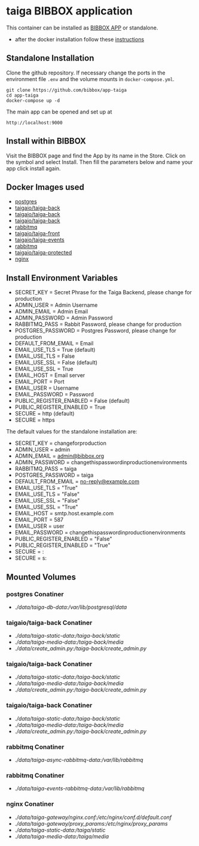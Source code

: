 # taiga BIBBOX application

This container can be installed as [BIBBOX APP](https://bibbox.readthedocs.io/en/latest/ "BIBBOX App Store") or standalone. 

- after the docker installation follow these [instructions](INSTALL-APP.md)

## Standalone Installation 

Clone the github repository. If necessary change the ports in the environment file `.env` and the volume mounts in `docker-compose.yml`.

```
git clone https://github.com/bibbox/app-taiga
cd app-taiga
docker-compose up -d
```

The main app can be opened and set up at
```
http://localhost:9000
```

## Install within BIBBOX

Visit the BIBBOX page and find the App by its name in the Store. Click on the symbol and select Install. Then fill the parameters below and name your app click install again.

## Docker Images used
  - [postgres](https://hub.docker.com/r/postgres) 
  - [taigaio/taiga-back](https://hub.docker.com/r/taigaio/taiga-back) 
  - [taigaio/taiga-back](https://hub.docker.com/r/taigaio/taiga-back) 
  - [taigaio/taiga-back](https://hub.docker.com/r/taigaio/taiga-back) 
  - [rabbitmq](https://hub.docker.com/r/rabbitmq) 
  - [taigaio/taiga-front](https://hub.docker.com/r/taigaio/taiga-front) 
  - [taigaio/taiga-events](https://hub.docker.com/r/taigaio/taiga-events) 
  - [rabbitmq](https://hub.docker.com/r/rabbitmq) 
  - [taigaio/taiga-protected](https://hub.docker.com/r/taigaio/taiga-protected) 
  - [nginx](https://hub.docker.com/r/nginx) 


 
## Install Environment Variables
  - SECRET_KEY = Secret Phrase for the Taiga Backend,  please change for production
  - ADMIN_USER = Admin Username
  - ADMIN_EMAIL = Admin Email
  - ADMIN_PASSWORD = Admin Password
  - RABBITMQ_PASS = Rabbit Password,  please change for production
  - POSTGRES_PASSWORD = Postgres Password, please change for production
  - DEFAULT_FROM_EMAIL = Email
  - EMAIL_USE_TLS = True (default)
  - EMAIL_USE_TLS = False
  - EMAIL_USE_SSL = False (default)
  - EMAIL_USE_SSL = True
  - EMAIL_HOST = Email server
  - EMAIL_PORT = Port
  - EMAIL_USER = Username
  - EMAIL_PASSWORD = Password
  - PUBLIC_REGISTER_ENABLED = False (default)
  - PUBLIC_REGISTER_ENABLED = True
  - SECURE = http (default)
  - SECURE = https

  
The default values for the standalone installation are:
  - SECRET_KEY = changeforproduction
  - ADMIN_USER = admin
  - ADMIN_EMAIL = admin@bibbox.org
  - ADMIN_PASSWORD = changethispasswordinproductionenvironments
  - RABBITMQ_PASS = taiga
  - POSTGRES_PASSWORD = taiga
  - DEFAULT_FROM_EMAIL = no-reply@example.com
  - EMAIL_USE_TLS = "True"
  - EMAIL_USE_TLS = "False"
  - EMAIL_USE_SSL = "False"
  - EMAIL_USE_SSL = "True"
  - EMAIL_HOST = smtp.host.example.com
  - EMAIL_PORT = 587
  - EMAIL_USER = user
  - EMAIL_PASSWORD = changethispasswordinproductionenvironments
  - PUBLIC_REGISTER_ENABLED = "False"
  - PUBLIC_REGISTER_ENABLED = "True"
  - SECURE = :
  - SECURE = s:

  
## Mounted Volumes
### postgres Conatiner
  - *./data/taiga-db-data:/var/lib/postgresql/data*
### taigaio/taiga-back Conatiner
  - *./data/taiga-static-data:/taiga-back/static*
  - *./data/taiga-media-data:/taiga-back/media*
  - *./data/create_admin.py:/taiga-back/create_admin.py*
### taigaio/taiga-back Conatiner
  - *./data/taiga-static-data:/taiga-back/static*
  - *./data/taiga-media-data:/taiga-back/media*
  - *./data/create_admin.py:/taiga-back/create_admin.py*
### taigaio/taiga-back Conatiner
  - *./data/taiga-static-data:/taiga-back/static*
  - *./data/taiga-media-data:/taiga-back/media*
  - *./data/create_admin.py:/taiga-back/create_admin.py*
### rabbitmq Conatiner
  - *./data/taiga-async-rabbitmq-data:/var/lib/rabbitmq*
### rabbitmq Conatiner
  - *./data/taiga-events-rabbitmq-data:/var/lib/rabbitmq*
### nginx Conatiner
  - *./data/taiga-gateway/nginx.conf:/etc/nginx/conf.d/default.conf*
  - *./data/taiga-gateway/proxy_params:/etc/nginx/proxy_params*
  - *./data/taiga-static-data:/taiga/static*
  - *./data/taiga-media-data:/taiga/media*
